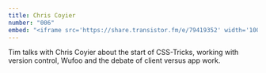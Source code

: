 ```yaml
---
title: Chris Coyier
number: "006"
embed: "<iframe src='https://share.transistor.fm/e/79419352' width='100%' height='180' frameborder='0' scrolling='no' seamless='true'></iframe>"
---
```


Tim talks with Chris Coyier about the start of CSS-Tricks, working with version control, Wufoo and the debate of client versus app work.
